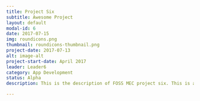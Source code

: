 ```yaml
---
title: Project Six
subtitle: Awesome Project
layout: default
modal-id: 6
date: 2017-07-15
img: roundicons.png
thumbnail: roundicons-thumbnail.png
project-date: 2017-07-13
alt: image-alt
project-start-date: April 2017
leader: Leader6
category: App Development
status: Alpha
description: This is the description of FOSS MEC project six. This is an awesome project. Life is so easier when i have the source code.

---
```


